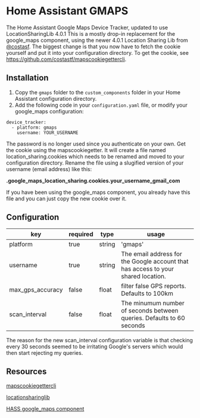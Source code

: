 # Home Assistant GMAPS
The Home Assistant Google Maps Device Tracker, updated to use LocationSharingLib 4.0.1
This is a mostly drop-in replacement for the google_maps component, using the newer 4.0.1 Location Sharing Lib from [@costasf](https://github.com/costastf).
The biggest change is that you now have to fetch the cookie yourself and put it into your configuration directory.  To get the cookie, see https://github.com/costastf/mapscookiegettercli.

## Installation
1. Copy the `gmaps` folder to the `custom_components` folder in your Home Assistant configuration directory.
2. Add the following code in your `configuration.yaml` file, or modify your google_maps configuration:
```
device_tracker:
  - platform: gmaps
    username: YOUR_USERNAME
```
The password is no longer used since you authenticate on your own. Get the cookie using the mapscookiegetter.  It will create a file named location_sharing.cookies which needs to be renamed and moved to your configuration directory.  Rename the file using a slugified version of your username (email address) like this:

**.google_maps_location_sharing.cookies.your_username_gmail_com**

If you have been using the google_maps component, you already have this file and you can just copy the new cookie over it.


## Configuration
| key              | required | type    | usage
|------------------|----------|---------|-----------------------------------------------------------------------------------|
| platform         | true     | string  | 'gmaps'                                                                           |
| username         | true     | string  | The email address for the Google account that has access to your shared location. |
| max_gps_accuracy | false    | float   | filter false GPS reports. Defaults to 100km                                       |
| scan_interval    | false    | float   | The minumum number of seconds between queries. Defaults to 60 seconds             |

The reason for the new scan_interval configuration variable is that checking every 30 seconds seemed to be irritating Google's servers which would then start rejecting my queries.
## Resources
[mapscookiegettercli](https://github.com/costastf/mapscookiegettercli)

[locationsharinglib](https://github.com/costastf/locationsharinglib)

[HASS google_maps component](https://www.home-assistant.io/components/google_maps/)
